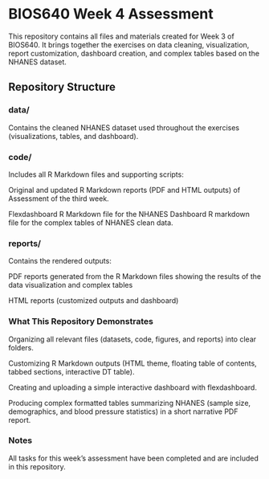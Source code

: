 # BIOS640 Week 4 Assessment

This repository contains all files and materials created for Week 3 of BIOS640.
It brings together the exercises on data cleaning, visualization, report customization, dashboard creation, and complex tables based on the NHANES dataset.

## Repository Structure
### data/

Contains the cleaned NHANES dataset used throughout the exercises (visualizations, tables, and dashboard).

### code/

Includes all R Markdown files and supporting scripts:

Original and updated R Markdown reports (PDF and HTML outputs) of Assessment of the third week.

Flexdashboard R Markdown file for the NHANES Dashboard
R markdown file for the complex tables of NHANES clean data.

### reports/

Contains the rendered outputs:

PDF reports generated from the R Markdown files showing the results of the data visualization and complex tables

HTML reports (customized outputs and dashboard)

### What This Repository Demonstrates

Organizing all relevant files (datasets, code, figures, and reports) into clear folders.

Customizing R Markdown outputs (HTML theme, floating table of contents, tabbed sections, interactive DT table).

Creating and uploading a simple interactive dashboard with flexdashboard.

Producing complex formatted tables summarizing NHANES (sample size, demographics, and blood pressure statistics) in a short narrative PDF report.

### Notes

All tasks for this week’s assessment have been completed and are included in this repository.
